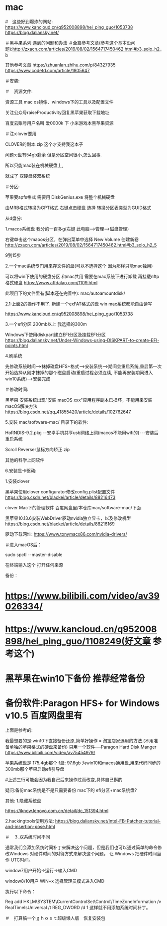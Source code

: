 # mac


#　这些好到爆炸的网站:
https://www.kancloud.cn/q952008898/hei_ping_guo/1053738
https://blog.daliansky.net/



＃黑苹果系列 遇到的问题和办法
＃全篇参考文章(参考这个基本没问题):http://zxacn.com/articles/2019/08/02/1564717450462.html#b3_solo_h2_5

其他参考文章
https://zhuanlan.zhihu.com/p/84327935
https://www.codetd.com/article/1805647

＃安装:

＃　资源文件:

资源工具
mac os镜像、windows下的工具以及配置文件

关注公众号raiseProductivity回复黑苹果获取下载地址

百度云账号用户名叫 爱0000k 下
小米游戏本黑苹果资源

＃注:clover要用

CLOVER的副本.zip 这个才支持我这本子


问题:c盘有54gb剩余 但是分区空间很小,怎么回事.

所以只能mac装在机械硬盘上,

就成了 双硬盘装双系统


＃分区:

苹果要apfs格式 需要用 DiskGenius.exe 将整个机械硬盘 

由MRB格式转换为GPT格式 右键点击硬盘 选择 转换分区表类型为GUID格式

从d盘分:

1.macos系统盘 我分的一百多g(右键 此电脑-->管理-->磁盘管理)

右键单击这个maoos分区，在弹出菜单中选择 New Volume 创建新卷
http://zxacn.com/articles/2019/08/02/1564717450462.html#b3_solo_h2_5

9到15步

2.一个mac系统专门用来存文件的盘(可以不选择这个 因为那样只能mac独用)

可以将win下使用的硬盘分区 和mac共用 需要在mac系统下进行卸载 再挂载nftp格式硬盘
https://www.affdalao.com/1109.html

此项目下的文件里有(脚本还在完善中): mac/autoamountdisk/

2.1:上面2的操作不用了.
新建一个exFAT格式的盘 win mac系统都能自由读写

https://www.kancloud.cn/q952008898/hei_ping_guo/1053738

3.一个efi分区 200mb以上 我选择的300m

Windows下使用diskpart建立EFI分区及挂载EFI分区
https://blog.daliansky.net/Under-Windows-using-DISKPART-to-create-EFI-points.html

4.刷系统 

先修改系统时间-->抹掉磁盘HFS+格式-->安装系统-->期间会重启系统,重启第一次开始选择从刚才抹掉的那个磁盘启动(重启过程必须连续,
不能再安装期间进入win10系统)-->安装完成


＃修改时间:

黑苹果 安装系统出现"安装 macOS xxx"应用程序副本已损坏，不能用来安装macOS解决方法
https://blog.csdn.net/qq_41855420/article/details/102762647

5.安装
mac/software-mac/
目录下的软件:

HoRNDIS-9.2.pkg --安卓手机共享usb网络上网(macos不能用wifi的)---安装后重启系统

Scroll Reverser鼠标方向矫正.zip

其他的科学上网软件

6.安装显卡驱动:

1.安装clover

黑苹果使用clover configurator修改config.plist配置文件
https://blog.csdn.net/blackei/article/details/88216473

clover Mac下的管理软件 百度网盘里/本仓库mac/software-mac/下面

黑苹果10.13.6安装WebDriver驱动nvidia独立显卡，以及修改机型
https://blog.csdn.net/blackei/article/details/88216169

驱动下载网址:
https://www.tonymacx86.com/nvidia-drivers/









＃进入macOS后：

sudo spctl --master-disable

在终端输入这个 打开任何来源


备份：

# https://www.bilibili.com/video/av39026334/

# https://www.kancloud.cn/q952008898/hei_ping_guo/1108249(好文章 参考这个)

# 黑苹果在win10下备份 推荐经常备份

# 备份软件:Paragon HFS+ for Windows v10.5 百度网盘里有


上面是参考的:

我最想要的是:win10下直接备份还原,简单好操作 = 淘宝店家选用的方法.(不用准备单独的苹果格式的硬盘来备份)
只用一个软件---Paragon Hard Disk Manger
https://www.bilibili.com/video/av75454979/

苹果系统盘是 175.4gb那个
f盘: 97.6gb 为win10和macos通用盘,用来代码同步的
300mb那个苹果启动efi引导盘

#上述三行可能会因为我自己后来操作过而改变,具体自己斟酌

疑问:备份mac系统是不是只需要备份 mac下的 efi分区+mac系统盘?



其他:
1.隐藏系统盘

https://iknow.lenovo.com.cn/detail/dc_151394.html

2.hackingtools使用方法:
https://blog.daliansky.net/Intel-FB-Patcher-tutorial-and-insertion-pose.html

＃　３.双系统时间不同

通常我们会添加系统时间补丁来解决这个问题，但是我们也可以通过简单的命令修改Windows 对硬件时间的对待方式来解决这个问题， 让 Windows 把硬件时间当作 UTC时间。

window7用户开始->运行->输入CMD

window8/10用户 WIN+x 选择管理员模式进入CMD

执行以下命令：

Reg add HKLM\SYSTEM\CurrentControlSet\Control\TimeZoneInformation /v RealTimeIsUniversal /t REG_DWORD /d 1
这样就不用添加系统时间补丁。


＃　打算搞一个ｇｈｏｓｔ超级懒人版　恢复安装包


